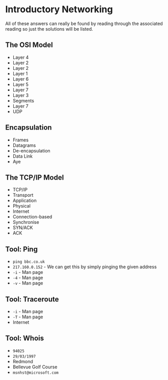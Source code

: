 # Introductory Networking

All of these answers can really be found by reading through the associated reading so just the solutions will be listed.

## The OSI Model
* Layer 4
* Layer 2
* Layer 2
* Layer 1
* Layer 6
* Layer 5
* Layer 7
* Layer 3
* Segments
* Layer 7
* UDP

## Encapsulation
* Frames
* Datagrams
* De-encapsulation
* Data Link
* Aye

## The TCP/IP Model
* TCP/IP
* Transport
* Application
* Physical
* Internet
* Connection-based
* Synchronise
* SYN/ACK
* ACK

## Tool: Ping
* `ping bbc.co.uk`
* `217.160.0.152` - We can get this by simply pinging the given address
* `-i` - Man page
* `-4` - Man page
* `-v` - Man page

## Tool: Traceroute
* `-i` - Man page
* `-T` - Man page
* Internet

## Tool: Whois
* `94025`
* `29/03/1997`
* Redmond
* Bellevue Golf Course
* `msnhst@microsoft.com`
